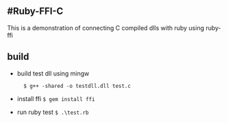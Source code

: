 #Ruby-FFI-C
---

This is a demonstration of connecting C compiled dlls with ruby using ruby-ffi


## build

- build test dll using mingw

		$ g++ -shared -o testdll.dll test.c

- install ffi `$ gem install ffi`

- run ruby test `$ .\test.rb`